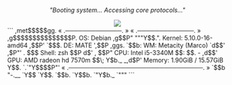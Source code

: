<p align="center"><i>"Booting system... Accessing core protocols..."</i></p>

<div align="center">
  <img src="https://readme-typing-svg.demolab.com?font=Fira+Code&size=18&duration=2500&pause=1000&color=00FF00&center=true&width=440&lines=User%3A+Martin+Sleveland;Decrypting+cyber+intelligence...;Injecting+code+into+mainframe...;System+online+%E2%9C%94">
</div>
```
            ,met$$$$$gg.         « .─────────────. » « .─────────────. »                                                    
         ,g$$$$$$$$$$$$$$$P.                   OS:     Debian
       ,g$$P"     """Y$$.".                Kernel:     5.10.0-16-amd64                                                                  
      ,$$P'              `$$$.                 DE:     MATE
    ',$$P       ,ggs.     `$$b:                WM:     Metacity (Marco)                                                        
   `d$$'     ,$P"'   .    $$$               Shell:     zsh 
   $$P      d$'     ,    $$P"                 CPU:     Intel i5-3340M
   $$:      $$.   -    ,d$$'                  GPU:     AMD radeon hd 7570m                                                                  
   $$\;      Y$b._   _,d$P'                Memory:     1.90GiB / 15.57GiB                                                      
   Y$$.    `.`"Y$$$$P"'            « .───────────────────────────────. »                                                                         
   `$$b      "-.__                
    `Y$$                                                                                     
     `Y$$.                                                                                               
       `$$b.                    
         `Y$$b.                 
            `"Y$b._                                                                                            
                `"""                                                                                           
```

